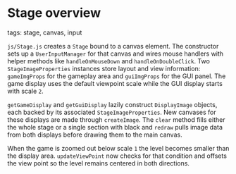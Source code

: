 # Stage overview

tags: stage, canvas, input

`js/Stage.js` creates a `Stage` bound to a canvas element. The constructor sets up a `UserInputManager` for that canvas and wires mouse handlers with helper methods like `handleOnMouseDown` and `handleOnDoubleClick`. Two `StageImageProperties` instances store layout and view information: `gameImgProps` for the gameplay area and `guiImgProps` for the GUI panel. The game display uses the default viewpoint scale while the GUI display starts with scale `2`.

`getGameDisplay` and `getGuiDisplay` lazily construct `DisplayImage` objects, each backed by its associated `StageImageProperties`. New canvases for these displays are made through `createImage`. The `clear` method fills either the whole stage or a single section with black and `redraw` pulls image data from both displays before drawing them to the main canvas.

When the game is zoomed out below scale `1` the level becomes smaller than the
display area. `updateViewPoint` now checks for that condition and offsets the
view point so the level remains centered in both directions.
